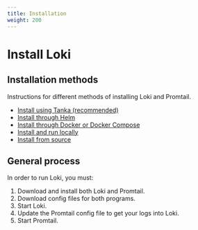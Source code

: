 ```yaml
---
title: Installation
weight: 200
---
```

# Install Loki

## Installation methods

Instructions for different methods of installing Loki and Promtail.

- [Install using Tanka (recommended)](tanka/)
- [Install through Helm](helm/)
- [Install through Docker or Docker Compose](docker/)
- [Install and run locally](local/)
- [Install from source](install-from-source/)

## General process

In order to run Loki, you must:

1. Download and install both Loki and Promtail.
1. Download config files for both programs.
1. Start Loki.
1. Update the Promtail config file to get your logs into Loki.
1. Start Promtail.
